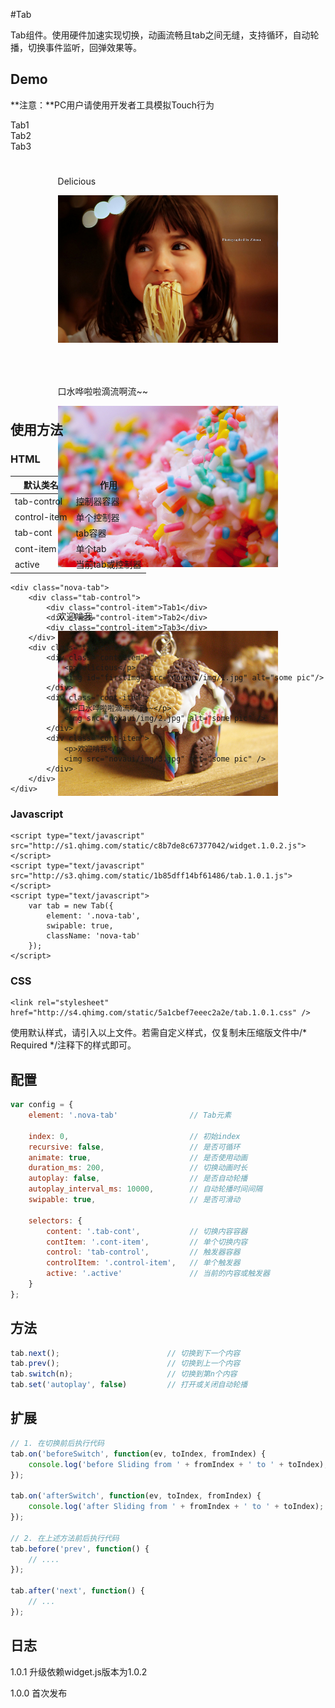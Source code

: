 #Tab

Tab组件。使用硬件加速实现切换，动画流畅且tab之间无缝，支持循环，自动轮播，切换事件监听，回弹效果等。

## Demo
**注意：**PC用户请使用开发者工具模拟Touch行为
<link rel="stylesheet" href="http://s4.qhimg.com/static/5a1cbef7eeec2a2e/tab.1.0.1.css" />

<style type="text/css">
    .nova-tab {
        width: 100%;
        box-sizing: border-box;
        -webkit-box-sizing: border-box;
    }

    .tab-cont {
        height: 400px;
    }

    .cont-item {
        padding: 5% 15%;
        vertical-align: top;
    }

    .cont-item img{
        -webkit-user-drag: none;
    }
</style>

<div class="nova-tab">
    <div class="tab-control">
        <div class="control-item">Tab1</div>
        <div class="control-item">Tab2</div>
        <div class="control-item">Tab3</div>
    </div>
    <div class="tab-cont">
        <div class="cont-item">
            <p>Delicious</p>
            <img id="firstImg" src="novaui/img/1.jpg" alt="some pic"/>
        </div>
        <div class="cont-item">
            <p>口水哗啦啦滴流啊流~~</p>
            <img src="novaui/img/2.jpg" alt="some pic" />
        </div>
        <div class="cont-item">
            <p>欢迎啃我</p>
            <img src="novaui/img/3.jpg" alt="some pic" />
        </div>
    </div>
</div>


<script type="text/javascript">
    _loader.add('widget', 'http://s1.qhimg.com/static/c8b7de8c67377042/widget.1.0.2.js');
    _loader.add('tab', 'http://s3.qhimg.com/static/1b85dff14bf61486/tab.1.0.1.js');
    _loader.use('widget, tab', function() { 
        var tab = new Tab({
            element: '.nova-tab',
            swipable: true,
            className: 'nova-tab'
        });
    });
</script>

## 使用方法

### HTML
| 默认类名          |  作用  |
|-------------------|---------|
| tab-control       | 控制器容器 |
| control-item      | 单个控制器 |
| tab-cont          | tab容器    |
| cont-item         | 单个tab    |
| active            | 当前tab或控制器    |

```markup
<div class="nova-tab">
    <div class="tab-control">
        <div class="control-item">Tab1</div>
        <div class="control-item">Tab2</div>
        <div class="control-item">Tab3</div>
    </div>
    <div class="tab-cont">
        <div class="cont-item">
            <p>Delicious</p>
            <img id="firstImg" src="novaui/img/1.jpg" alt="some pic"/>
        </div>
        <div class="cont-item">
            <p>口水哗啦啦滴流啊流~~</p>
            <img src="novaui/img/2.jpg" alt="some pic" />
        </div>
        <div class="cont-item">
            <p>欢迎啃我</p>
            <img src="novaui/img/3.jpg" alt="some pic" />
        </div>
    </div>
</div>
```

### Javascript
```markup
<script type="text/javascript" src="http://s1.qhimg.com/static/c8b7de8c67377042/widget.1.0.2.js"></script>
<script type="text/javascript" src="http://s3.qhimg.com/static/1b85dff14bf61486/tab.1.0.1.js"></script>
<script type="text/javascript">
    var tab = new Tab({
        element: '.nova-tab',
        swipable: true,
        className: 'nova-tab'
    });
</script>
```
### CSS
```markup
<link rel="stylesheet" href="http://s4.qhimg.com/static/5a1cbef7eeec2a2e/tab.1.0.1.css" />
```
使用默认样式，请引入以上文件。若需自定义样式，仅复制未压缩版文件中/\* Required \*/注释下的样式即可。

## 配置

```javascript
var config = {
    element: '.nova-tab'                // Tab元素

    index: 0,                           // 初始index 
    recursive: false,                   // 是否可循环
    animate: true,                      // 是否使用动画
    duration_ms: 200,                   // 切换动画时长 
    autoplay: false,                    // 是否自动轮播 
    autoplay_interval_ms: 10000,        // 自动轮播时间间隔 
    swipable: true,                     // 是否可滑动

    selectors: {
        content: '.tab-cont',           // 切换内容容器
        contItem: '.cont-item',         // 单个切换内容
        control: 'tab-control',         // 触发器容器
        controlItem: '.control-item',   // 单个触发器
        active: '.active'               // 当前的内容或触发器
    }
};  
```

## 方法
```javascript
tab.next();                        // 切换到下一个内容
tab.prev();                        // 切换到上一个内容
tab.switch(n);                     // 切换到第n个内容
tab.set('autoplay', false)         // 打开或关闭自动轮播
```

## 扩展
```javascript
// 1. 在切换前后执行代码
tab.on('beforeSwitch', function(ev, toIndex, fromIndex) {
    console.log('before Sliding from ' + fromIndex + ' to ' + toIndex);
});

tab.on('afterSwitch', function(ev, toIndex, fromIndex) {
    console.log('after Sliding from ' + fromIndex + ' to ' + toIndex);
});

// 2. 在上述方法前后执行代码
tab.before('prev', function() {
    // .... 
});

tab.after('next', function() {
    // ...
});

```

## 日志

1.0.1 升级依赖widget.js版本为1.0.2

1.0.0 首次发布


